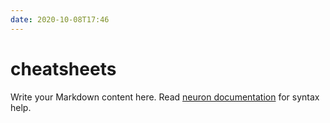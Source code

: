 ```yaml
---
date: 2020-10-08T17:46
---
```


# cheatsheets

Write your Markdown content here. Read [neuron documentation](https://neuron.zettel.page/2011404.html) for syntax help.

